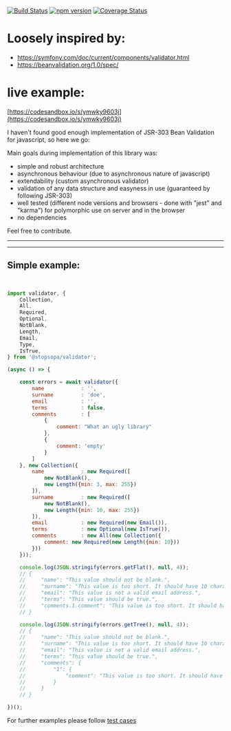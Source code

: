[![Build Status](https://travis-ci.org/stopsopa/validator.svg?branch=v0.0.86)](https://travis-ci.org/stopsopa/validator)
[![npm version](https://badge.fury.io/js/%40stopsopa%2Fvalidator.svg)](https://badge.fury.io/js/%40stopsopa%2Fvalidator)
[![Coverage Status](https://coveralls.io/repos/github/stopsopa/validator/badge.svg?branch=v0.0.86)](https://coveralls.io/github/stopsopa/validator?branch=v0.0.86)

# Loosely inspired by:
- https://symfony.com/doc/current/components/validator.html
- https://beanvalidation.org/1.0/spec/

# live example:
    
[https://codesandbox.io/s/ymwky9603j](https://codesandbox.io/s/ymwky9603j)
    

I haven't found good enough implementation of JSR-303 Bean Validation for javascript, so here we go:

Main goals during implementation of this library was:

- simple and robust architecture
- asynchronous behaviour (due to asynchronous nature of javascript)
- extendability (custom asynchronous validator)
- validation of any data structure and easyness in use (guaranteed by following JSR-303)
- well tested (different node versions and browsers - done with "jest" and "karma") for polymorphic use on server and in the browser
- no dependencies 

Feel free to contribute. 

-----
-----

Simple example:
-

```javascript


import validator, {
    Collection,
    All,
    Required,
    Optional,
    NotBlank,
    Length,
    Email,
    Type,
    IsTrue,
} from '@stopsopa/validator';

(async () => {

    const errors = await validator({
        name            : '',
        surname         : 'doe',
        email           : '',
        terms           : false,
        comments        : [
            {
                comment: "What an ugly library"
            },
            {
                comment: 'empty'
            }
        ]
    }, new Collection({
        name            : new Required([
            new NotBlank(),
            new Length({min: 3, max: 255})
        ]),
        surname         : new Required([
            new NotBlank(),
            new Length({min: 10, max: 255})
        ]),
        email           : new Required(new Email()),
        terms           : new Optional(new IsTrue()),
        comments        : new All(new Collection({
            comment: new Required(new Length({min: 10}))
        }))
    }));

    console.log(JSON.stringify(errors.getFlat(), null, 4));
    // {
    //     "name": "This value should not be blank.",
    //     "surname": "This value is too short. It should have 10 characters or more.",
    //     "email": "This value is not a valid email address.",
    //     "terms": "This value should be true.",
    //     "comments.1.comment": "This value is too short. It should have 10 characters or more."
    // }

    console.log(JSON.stringify(errors.getTree(), null, 4));
    // {
    //     "name": "This value should not be blank.",
    //     "surname": "This value is too short. It should have 10 characters or more.",
    //     "email": "This value is not a valid email address.",
    //     "terms": "This value should be true.",
    //     "comments": {
    //         "1": {
    //             "comment": "This value is too short. It should have 10 characters or more."
    //         }
    //     }
    // }

})();


```

For further examples please follow [test cases](https://github.com/stopsopa/validator/tree/master/test/constraints)


